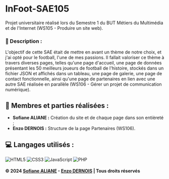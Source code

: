 # InFoot-SAE105

Projet universitaire réalisé lors du Semestre 1 du BUT Métiers du Multimédia et de l'Internet (WS105 - Produire un site web).

### 📜 Description :

L'objectif de cette SAE était de mettre en avant un thème de notre choix, et j'ai opté pour le football, l'une de mes passions. Il fallait valoriser ce thème à travers diverses pages, telles qu'une page d'accueil, une page de données présentant les 50 meilleurs joueurs de football de l'histoire, stockés dans un fichier JSON et affichés dans un tableau, une page de galerie, une page de contact fonctionnelle, ainsi qu'une page de partenaires en lien avec une autre SAE réalisée en parallèle (WS106 - Gérer un projet de communication numérique).

## 👥 Membres et parties réalisées :

* **Sofiane ALIANE :** Création du site et de chaque page dans son entièreté ;
* **Enzo DERNOIS :** Structure de la page Partenaires (WS106).


## 💻 Langages utilisés :

  ![HTML5](https://img.shields.io/badge/html5-%23E34F26.svg?style=for-the-badge&logo=html5&logoColor=white)
  ![CSS3](https://img.shields.io/badge/css3-%231572B6.svg?style=for-the-badge&logo=css3&logoColor=white)
  ![JavaScript](https://img.shields.io/badge/JavaScript-F7DF1E?style=for-the-badge&logo=javascript&logoColor=black)
  ![PHP](https://img.shields.io/badge/php-%23777BB4.svg?style=for-the-badge&logo=php&logoColor=white)

#### © 2024 [Sofiane ALIANE](https://sofiane-aliane.fr) - [Enzo DERNOIS](https://enzo-dernois.netlify.app) | Tous droits réservés
